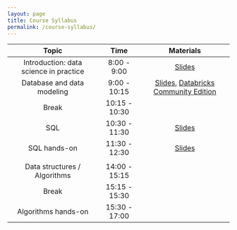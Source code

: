 ```yaml
---
layout: page
title: Course Syllabus
permalink: /course-syllabus/
---
```


| Topic | Time | Materials |
| :---: | :---: | :---: |
| Introduction: data science in practice | 8:00 - 9:00 | [Slides]() |
| Database and data modeling | 9:00 - 10:15 | [Slides](), [Databricks Community Edition](https://databricks.com/try-databricks) |
| Break | 10:15 - 10:30  |  |
| SQL  | 10:30 - 11:30 | [Slides]()   |
| SQL hands-on | 11:30 - 12:30 | [Slides]() |
|  |  |  |
| Data structures / Algorithms | 14:00 - 15:15 |  |
| Break | 15:15 - 15:30 | |
| Algorithms hands-on | 15:30 - 17:00 |  |